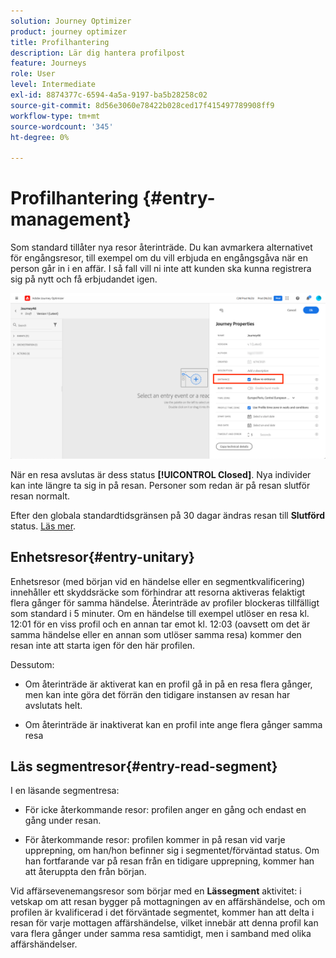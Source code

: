```yaml
---
solution: Journey Optimizer
product: journey optimizer
title: Profilhantering
description: Lär dig hantera profilpost
feature: Journeys
role: User
level: Intermediate
exl-id: 8874377c-6594-4a5a-9197-ba5b28258c02
source-git-commit: 8d56e3060e78422b028ced17f415497789908ff9
workflow-type: tm+mt
source-wordcount: '345'
ht-degree: 0%

---
```


# Profilhantering {#entry-management}

Som standard tillåter nya resor återinträde. Du kan avmarkera alternativet för engångsresor, till exempel om du vill erbjuda en engångsgåva när en person går in i en affär. I så fall vill ni inte att kunden ska kunna registrera sig på nytt och få erbjudandet igen.

![](assets/journey-re-entrance.png)

När en resa avslutas är dess status **[!UICONTROL Closed]**. Nya individer kan inte längre ta sig in på resan. Personer som redan är på resan slutför resan normalt.

Efter den globala standardtidsgränsen på 30 dagar ändras resan till **Slutförd** status.  [Läs mer](journey-gs.md#global_timeout).


## Enhetsresor{#entry-unitary}

Enhetsresor (med början vid en händelse eller en segmentkvalificering) innehåller ett skyddsräcke som förhindrar att resorna aktiveras felaktigt flera gånger för samma händelse. Återinträde av profiler blockeras tillfälligt som standard i 5 minuter. Om en händelse till exempel utlöser en resa kl. 12:01 för en viss profil och en annan tar emot kl. 12:03 (oavsett om det är samma händelse eller en annan som utlöser samma resa) kommer den resan inte att starta igen för den här profilen.

Dessutom:

* Om återinträde är aktiverat kan en profil gå in på en resa flera gånger, men kan inte göra det förrän den tidigare instansen av resan har avslutats helt.

* Om återinträde är inaktiverat kan en profil inte ange flera gånger samma resa

## Läs segmentresor{#entry-read-segment}

I en läsande segmentresa:

* För icke återkommande resor: profilen anger en gång och endast en gång under resan.

* För återkommande resor: profilen kommer in på resan vid varje upprepning, om han/hon befinner sig i segmentet/förväntad status. Om han fortfarande var på resan från en tidigare upprepning, kommer han att återuppta den från början.

Vid affärsevenemangsresor som börjar med en **Lässegment** aktivitet: i vetskap om att resan bygger på mottagningen av en affärshändelse, och om profilen är kvalificerad i det förväntade segmentet, kommer han att delta i resan för varje mottagen affärshändelse, vilket innebär att denna profil kan vara flera gånger under samma resa samtidigt, men i samband med olika affärshändelser.

